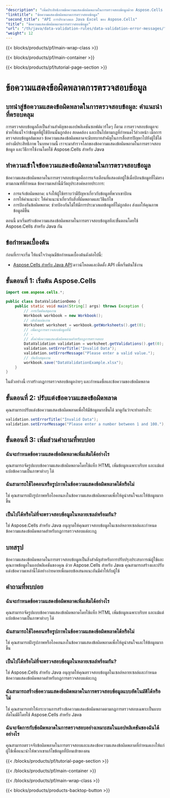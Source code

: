 ```yaml
---
"description": "เพิ่มประสิทธิภาพข้อความแสดงข้อผิดพลาดในการตรวจสอบข้อมูลด้วย Aspose.Cells สำหรับ Java เรียนรู้วิธีสร้าง ปรับแต่ง และปรับปรุงประสบการณ์ของผู้ใช้"
"linktitle": "ข้อความแสดงข้อผิดพลาดการตรวจสอบข้อมูล"
"second_title": "API การประมวลผล Java Excel ของ Aspose.Cells"
"title": "ข้อความแสดงข้อผิดพลาดการตรวจสอบข้อมูล"
"url": "/th/java/data-validation-rules/data-validation-error-messages/"
"weight": 12
---
```


{{< blocks/products/pf/main-wrap-class >}}

{{< blocks/products/pf/main-container >}}

{{< blocks/products/pf/tutorial-page-section >}}

# ข้อความแสดงข้อผิดพลาดการตรวจสอบข้อมูล


## บทนำสู่ข้อความแสดงข้อผิดพลาดในการตรวจสอบข้อมูล: คำแนะนำที่ครอบคลุม

การตรวจสอบข้อมูลถือเป็นส่วนสำคัญของแอปพลิเคชันซอฟต์แวร์ใดๆ ก็ตาม การตรวจสอบข้อมูลจะช่วยให้แน่ใจว่าข้อมูลที่ผู้ใช้ป้อนนั้นถูกต้อง สอดคล้อง และเป็นไปตามกฎที่กำหนดไว้ล่วงหน้า เมื่อการตรวจสอบข้อมูลล้มเหลว ข้อความแสดงข้อผิดพลาดจะมีบทบาทสำคัญในการสื่อสารปัญหาไปยังผู้ใช้ได้อย่างมีประสิทธิภาพ ในบทความนี้ เราจะมาสำรวจโลกของข้อความแสดงข้อผิดพลาดในการตรวจสอบข้อมูล และวิธีการใช้งานโดยใช้ Aspose.Cells สำหรับ Java

## ทำความเข้าใจข้อความแสดงข้อผิดพลาดในการตรวจสอบข้อมูล

ข้อความแสดงข้อผิดพลาดในการตรวจสอบข้อมูลคือการแจ้งเตือนที่แสดงต่อผู้ใช้เมื่อป้อนข้อมูลที่ไม่ตรงตามเกณฑ์ที่กำหนด ข้อความเหล่านี้มีวัตถุประสงค์หลายประการ:

- การแจ้งข้อผิดพลาด: แจ้งให้ผู้ใช้ทราบว่ามีปัญหาเกี่ยวกับข้อมูลที่พวกเขาป้อน
- การให้คำแนะนำ: ให้คำแนะนำเกี่ยวกับสิ่งที่ผิดพลาดและวิธีแก้ไข
- การป้องกันข้อผิดพลาด: ช่วยป้องกันไม่ให้มีการประมวลผลข้อมูลที่ไม่ถูกต้อง ส่งผลให้คุณภาพข้อมูลดีขึ้น

ตอนนี้ มาเริ่มสร้างข้อความแสดงข้อผิดพลาดในการตรวจสอบข้อมูลทีละขั้นตอนโดยใช้ Aspose.Cells สำหรับ Java กัน

## ข้อกำหนดเบื้องต้น

ก่อนที่เราจะเริ่ม ให้แน่ใจว่าคุณมีข้อกำหนดเบื้องต้นดังต่อไปนี้:

- [Aspose.Cells สำหรับ Java API](https://releases.aspose.com/cells/java/):ดาวน์โหลดและติดตั้ง API เพื่อเริ่มต้นใช้งาน

## ขั้นตอนที่ 1: เริ่มต้น Aspose.Cells

```java
import com.aspose.cells.*;

public class DataValidationDemo {
    public static void main(String[] args) throws Exception {
        // การเริ่มต้นสมุดงาน
        Workbook workbook = new Workbook();
        // เข้าถึงแผ่นงาน
        Worksheet worksheet = workbook.getWorksheets().get(0);
        // เพิ่มกฎการตรวจสอบข้อมูลที่นี่
        // -
        // ตั้งค่าข้อความแสดงข้อผิดพลาดสำหรับกฎการตรวจสอบ
        DataValidation validation = worksheet.getValidations().get(0);
        validation.setErrorTitle("Invalid Data");
        validation.setErrorMessage("Please enter a valid value.");
        // บันทึกสมุดงาน
        workbook.save("DataValidationExample.xlsx");
    }
}
```

ในตัวอย่างนี้ เราสร้างกฎการตรวจสอบข้อมูลง่ายๆ และกำหนดชื่อและข้อความของข้อผิดพลาด

## ขั้นตอนที่ 2: ปรับแต่งข้อความแสดงข้อผิดพลาด

คุณสามารถปรับแต่งข้อความแสดงข้อผิดพลาดเพื่อให้มีข้อมูลมากขึ้นได้ มาดูกันว่าจะทำอย่างไร:

```java
validation.setErrorTitle("Invalid Data");
validation.setErrorMessage("Please enter a number between 1 and 100.");
```

## ขั้นตอนที่ 3: เพิ่มส่วนคำถามที่พบบ่อย

### ฉันจะกำหนดข้อความแสดงข้อผิดพลาดเพิ่มเติมได้อย่างไร

คุณสามารถจัดรูปแบบข้อความแสดงข้อผิดพลาดโดยใช้แท็ก HTML เพิ่มข้อมูลเฉพาะบริบท และแม้แต่แปลข้อความเป็นภาษาต่างๆ ได้

### ฉันสามารถใช้ไอคอนหรือรูปภาพในข้อความแสดงข้อผิดพลาดได้หรือไม่

ใช่ คุณสามารถฝังรูปภาพหรือไอคอนลงในข้อความแสดงข้อผิดพลาดเพื่อให้ดูน่าสนใจและให้ข้อมูลมากขึ้น

### เป็นไปได้หรือไม่ที่จะตรวจสอบข้อมูลในหลายเซลล์พร้อมกัน?

ใช่ Aspose.Cells สำหรับ Java อนุญาตให้คุณตรวจสอบข้อมูลในเซลล์หลายเซลล์และกำหนดข้อความแสดงข้อผิดพลาดสำหรับกฎการตรวจสอบแต่ละกฎ

## บทสรุป

ข้อความแสดงข้อผิดพลาดในการตรวจสอบข้อมูลเป็นสิ่งสำคัญสำหรับการปรับปรุงประสบการณ์ผู้ใช้และคุณภาพข้อมูลในแอปพลิเคชันของคุณ ด้วย Aspose.Cells สำหรับ Java คุณสามารถสร้างและปรับแต่งข้อความเหล่านี้ได้อย่างง่ายดายเพื่อมอบข้อเสนอแนะอันมีค่าให้กับผู้ใช้

## คำถามที่พบบ่อย

### ฉันจะกำหนดข้อความแสดงข้อผิดพลาดเพิ่มเติมได้อย่างไร

คุณสามารถจัดรูปแบบข้อความแสดงข้อผิดพลาดโดยใช้แท็ก HTML เพิ่มข้อมูลเฉพาะบริบท และแม้แต่แปลข้อความเป็นภาษาต่างๆ ได้

### ฉันสามารถใช้ไอคอนหรือรูปภาพในข้อความแสดงข้อผิดพลาดได้หรือไม่

ใช่ คุณสามารถฝังรูปภาพหรือไอคอนลงในข้อความแสดงข้อผิดพลาดเพื่อให้ดูน่าสนใจและให้ข้อมูลมากขึ้น

### เป็นไปได้หรือไม่ที่จะตรวจสอบข้อมูลในหลายเซลล์พร้อมกัน?

ใช่ Aspose.Cells สำหรับ Java อนุญาตให้คุณตรวจสอบข้อมูลในเซลล์หลายเซลล์และกำหนดข้อความแสดงข้อผิดพลาดสำหรับกฎการตรวจสอบแต่ละกฎ

### ฉันสามารถสร้างข้อความแสดงข้อผิดพลาดในการตรวจสอบข้อมูลแบบอัตโนมัติได้หรือไม่

ใช่ คุณสามารถทำให้กระบวนการสร้างข้อความแสดงข้อผิดพลาดตามกฎการตรวจสอบเฉพาะเป็นแบบอัตโนมัติโดยใช้ Aspose.Cells สำหรับ Java

### ฉันจะจัดการกับข้อผิดพลาดในการตรวจสอบอย่างเหมาะสมในแอปพลิเคชันของฉันได้อย่างไร

คุณสามารถตรวจจับข้อผิดพลาดในการตรวจสอบและแสดงข้อความแสดงข้อผิดพลาดที่กำหนดเองให้แก่ผู้ใช้เพื่อแนะนำให้พวกเขาแก้ไขข้อมูลที่ป้อนเข้าของตน

{{< /blocks/products/pf/tutorial-page-section >}}

{{< /blocks/products/pf/main-container >}}

{{< /blocks/products/pf/main-wrap-class >}}

{{< blocks/products/products-backtop-button >}}